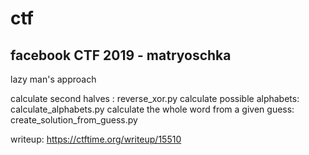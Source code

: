 # ctf

## facebook CTF 2019 - matryoschka 
lazy man's approach

calculate second halves : reverse_xor.py
calculate possible alphabets: calculate_alphabets.py
calculate the whole word from a given guess: create_solution_from_guess.py

writeup: https://ctftime.org/writeup/15510
